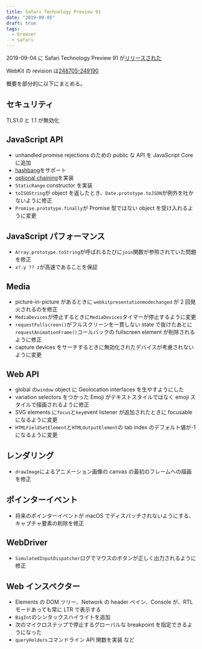 ```yaml
---
title: Safari Technology Preview 91
date: "2019-09-05"
draft: true
tags:
  - browser
  - safari
---
```


2019-09-04 に Safari Technology Preview 91 が[リリースされた](https://webkit.org/blog/9526/release-notes-for-safari-technology-preview-91/)

WebKit の revision は[248705-249190](https://trac.webkit.org/log/webkit/?stop_rev=248705&&rev=249190&limit=999)

概要を部分的に以下にまとめる。

## セキュリティ

TLS1.0 と 1.1 が無効化

## JavaScript API

- unhandled promise rejections のための public な API を JavaScript Core に追加
- [hashbang](https://github.com/tc39/proposal-hashbang)をサポート
- [optional chaining](https://github.com/tc39/proposal-optional-chaining)を実装
- `StaticRange` constructor を実装
- `toISOString`が object を返したとき、`Date.prototype.toJSON`が例外を吐かないように修正
- `Promise.prototype.finally`が Promise 型ではない object を受け入れるように変更

## JavaScript パフォーマンス

- `Array.prototype.toString`が呼ばれるたびに`join`関数が参照されていた問題を修正
- `x?.y ?? z`が高速であることを保証

## Media

- picture-in-picture があるときに `webkitpresentationmodechanged` が 2 回発火されるのを修正
- `MediaDevices`が停止するときに`MediaDevices`タイマーが停止するように変更
- `requestFullscreen()`がフルスクリーンを一貫しない state で抜けたあとに`requestAnimationFrame()`コールバックの fullscreen element が削除されるように修正
- capture devices をサーチするときに無効化されたデバイスが考慮されないように変更

## Web API

- global の`window` object に Geolocation interfaces を生やすようにした
- variation selectors をつかった Emoji がテキストスタイルではなく emoji スタイルで描画されるように修正
- SVG elements に`focus`と`key`event listener が追加されたときに focusable になるように変更
- `HTMLFieldSetElement`と`HTMLOutputElement`の tab index のデフォルト値が-1 になるように変更

## レンダリング

- `drawImage`によるアニメーション画像の canvas の最初のフレームへの描画を修正

## ポインターイベント　

- 将来のポインターイベントが macOS でディスパッチされないようにする、キャプチャ要素の削除を修正

## WebDriver

- `SimulatedInputDispatcher`ログでマウスのボタンが正しく出力されるように修正

## Web インスペクター

- Elements の DOM ツリー、Network の header ペイン、Console が、RTL モードあっても常に LTR で表示する
- `BigInt`のシンタックスハイライトを追加
- 次のマイクロステップで停止するグローバルな breakpoint を指定できるようになった
- `queryHolders`コマンドライン API 関数を実装
  など
